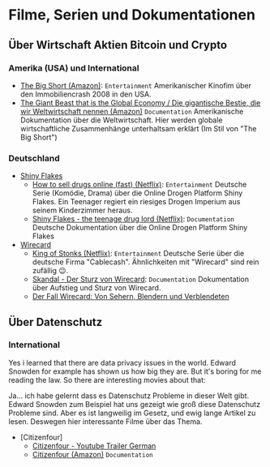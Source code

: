 # Filme, Serien und Dokumentationen

## Über Wirtschaft Aktien Bitcoin und Crypto

### Amerika (USA) und International

- [The Big Short (Amazon)](https://www.amazon.de/gp/video/detail/0JP03100T9RBQ3JMYTC0B38RTI): `Entertainment` Amerikanischer Kinofim über den Immobiliencrash 2008 in den USA.
- [The Giant Beast that is the Global Economy / Die gigantische Bestie, die wir Weltwirtschaft nennen (Amazon)](https://www.amazon.de/gp/video/detail/amzn1.dv.gti.a4b4812f-6052-9eee-f5a5-605be440fad7) `Documentation` Amerikanische Dokumentation über die Weltwirtschaft. Hier werden globale wirtschaftliche Zusammenhänge unterhaltsam erklärt (Im Stil von "The Big Short")

### Deutschland

- [Shiny Flakes](https://de.wikipedia.org/wiki/Shiny_Flakes)
    - [How to sell drugs online (fast) (Netflix)](https://www.netflix.com/watch/80226513?trackId=255824129): `Entertainment` Deutsche Serie (Komödie, Drama) über die Online Drogen Platform Shiny Flakes. Ein Teenager regiert ein riesiges Drogen Imperium aus seinem Kinderzimmer heraus.
    - [Shiny Flakes - the teenage drug lord (Netflix)](https://www.netflix.com/title/81207826): `Documentation` Deutsche Dokumentation über die Online Drogen Platform Shiny Flakes
- [Wirecard](https://de.wikipedia.org/wiki/Wirecard)
    - [King of Stonks (Netflix)](https://www.netflix.com/title/81389612): `Entertainment` Deutsche Serie über die deutsche Firma "Cablecash". Ähnlichkeiten mit "Wirecard" sind rein zufällig 😉.
    - [Skandal - Der Sturz von Wirecard](https://www.netflix.com/de/title/81404807): `Documentation` Dokumentation über Aufstieg und Sturz von Wirecard.
    - [Der Fall Wirecard: Von Sehern, Blendern und Verblendeten](https://www.br.de/mediathek/video/dokthema-politische-doku-der-fall-wirecard-von-sehern-blendern-und-verblendeten-av:5f96bc80a65943001b3029e2)

## Über Datenschutz

### International

Yes i learned that there are data privacy issues in the world. Edward Snowden for example has shown us how big they are. But it's boring for me reading the law. So there are interesting movies about that:

Ja... ich habe gelernt dass es Datenschutz Probleme in dieser Welt gibt. Edward Snowden zum Beispiel hat uns gezeigt wie groß diese Datenschutz Probleme sind. Aber es ist langweilig im Gesetz, und ewig lange Artikel zu lesen. Deswegen hier interessante Filme über das Thema.

- [Citizenfour]
    - [Citizenfour - Youtube Trailer German](https://www.youtube.com/watch?v=_0pAuXkFMfw)
    - [Citizenfour (Amazon)](https://www.amazon.de/CitizenFour-Laura-Poitras/dp/B0B65T8PXM) `Documentation`

